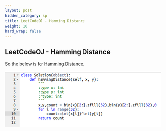 ```yaml
---
layout: post
hidden_category: sp
title: LeetCodeOJ - Hamming Distance
weight: 10
hard_wrap: false
---
```


## LeetCodeOJ - Hamming Distance

So the below is for [Hamming Distance](https://leetcode.com/problems/hamming-distance/).

![png](https://raw.githubusercontent.com/JonathanJohann/Research/master/_posts/Scratch_Pad/Pics/hamming_distance.png)


